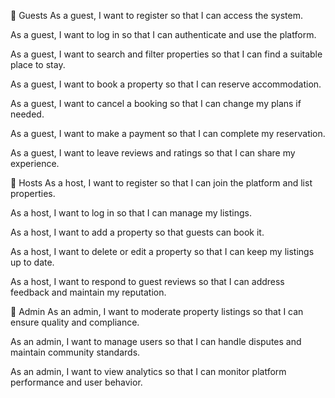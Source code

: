 👤 Guests
As a guest, I want to register so that I can access the system.

As a guest, I want to log in so that I can authenticate and use the platform.

As a guest, I want to search and filter properties so that I can find a suitable place to stay.

As a guest, I want to book a property so that I can reserve accommodation.

As a guest, I want to cancel a booking so that I can change my plans if needed.

As a guest, I want to make a payment so that I can complete my reservation.

As a guest, I want to leave reviews and ratings so that I can share my experience.

👤 Hosts
As a host, I want to register so that I can join the platform and list properties.

As a host, I want to log in so that I can manage my listings.

As a host, I want to add a property so that guests can book it.

As a host, I want to delete or edit a property so that I can keep my listings up to date.

As a host, I want to respond to guest reviews so that I can address feedback and maintain my reputation.

👤 Admin
As an admin, I want to moderate property listings so that I can ensure quality and compliance.

As an admin, I want to manage users so that I can handle disputes and maintain community standards.

As an admin, I want to view analytics so that I can monitor platform performance and user behavior.

